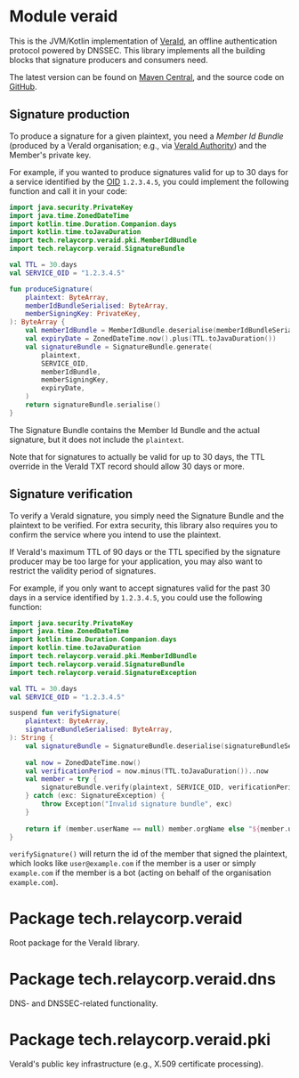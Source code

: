 # Module veraid

This is the JVM/Kotlin implementation of [VeraId](https://veraid.net), an offline authentication protocol powered by DNSSEC. This library implements all the building blocks that signature producers and consumers need.

The latest version can be found on [Maven Central](https://central.sonatype.com/search?q=veraid&namespace=tech.relaycorp), and the source code on [GitHub](https://github.com/relaycorp/veraid-jvm).

## Signature production

To produce a signature for a given plaintext, you need a _Member Id Bundle_ (produced by a VeraId organisation; e.g., via [VeraId Authority](https://github.com/relaycorp/veraid-authority)) and the Member's private key.

For example, if you wanted to produce signatures valid for up to 30 days for a service identified by the [OID](https://en.wikipedia.org/wiki/Object_identifier) `1.2.3.4.5`, you could implement the following function and call it in your code:

```kotlin
import java.security.PrivateKey
import java.time.ZonedDateTime
import kotlin.time.Duration.Companion.days
import kotlin.time.toJavaDuration
import tech.relaycorp.veraid.pki.MemberIdBundle
import tech.relaycorp.veraid.SignatureBundle

val TTL = 30.days
val SERVICE_OID = "1.2.3.4.5"

fun produceSignature(
    plaintext: ByteArray,
    memberIdBundleSerialised: ByteArray,
    memberSigningKey: PrivateKey,
): ByteArray {
    val memberIdBundle = MemberIdBundle.deserialise(memberIdBundleSerialised)
    val expiryDate = ZonedDateTime.now().plus(TTL.toJavaDuration())
    val signatureBundle = SignatureBundle.generate(
        plaintext,
        SERVICE_OID,
        memberIdBundle,
        memberSigningKey,
        expiryDate,
    )
    return signatureBundle.serialise()
}
```

The Signature Bundle contains the Member Id Bundle and the actual signature, but it does not include the `plaintext`.

Note that for signatures to actually be valid for up to 30 days, the TTL override in the VeraId TXT record should allow 30 days or more.

## Signature verification

To verify a VeraId signature, you simply need the Signature Bundle and the plaintext to be verified. For extra security, this library also requires you to confirm the service where you intend to use the plaintext.

If VeraId's maximum TTL of 90 days or the TTL specified by the signature producer may be too large for your application, you may also want to restrict the validity period of signatures.

For example, if you only want to accept signatures valid for the past 30 days in a service identified by `1.2.3.4.5`, you could use the following function:

```kotlin
import java.security.PrivateKey
import java.time.ZonedDateTime
import kotlin.time.Duration.Companion.days
import kotlin.time.toJavaDuration
import tech.relaycorp.veraid.pki.MemberIdBundle
import tech.relaycorp.veraid.SignatureBundle
import tech.relaycorp.veraid.SignatureException

val TTL = 30.days
val SERVICE_OID = "1.2.3.4.5"

suspend fun verifySignature(
    plaintext: ByteArray,
    signatureBundleSerialised: ByteArray,
): String {
    val signatureBundle = SignatureBundle.deserialise(signatureBundleSerialised)
    
    val now = ZonedDateTime.now()
    val verificationPeriod = now.minus(TTL.toJavaDuration())..now
    val member = try {
        signatureBundle.verify(plaintext, SERVICE_OID, verificationPeriod)
    } catch (exc: SignatureException) {
        throw Exception("Invalid signature bundle", exc)
    }
    
    return if (member.userName == null) member.orgName else "${member.userName}@${member.orgName}"
}
```

`verifySignature()` will return the id of the member that signed the plaintext, which looks like `user@example.com` if the member is a user or simply `example.com` if the member is a bot (acting on behalf of the organisation `example.com`).

# Package tech.relaycorp.veraid

Root package for the VeraId library.

# Package tech.relaycorp.veraid.dns

DNS- and DNSSEC-related functionality.

# Package tech.relaycorp.veraid.pki

VeraId's public key infrastructure (e.g., X.509 certificate processing).
